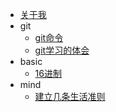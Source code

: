 <!-- docs/sidebar.md -->
* [关于我](aboutme.md)
* git
    * [git命令](git/1023.md)
    * [git学习的体会](git/1026.md)
* basic 
    * [16进制](basic/1027.md)
* mind 
    * [建立几条生活准则](mind/1123.md)
